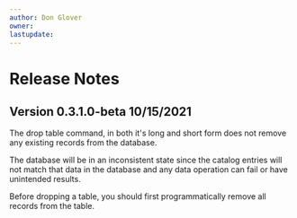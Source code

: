 ```yaml
---
author: Don Glover
owner: 
lastupdate: 
---
```


# Release Notes

## Version 0.3.1.0-beta 10/15/2021

The drop table command, in both it's long and short form does not remove any existing records from the database.

The database will be in an inconsistent state since the catalog entries will not match that data in the database and any data operation can fail or have unintended results.

Before dropping a table, you should first programmatically remove all records from the table.